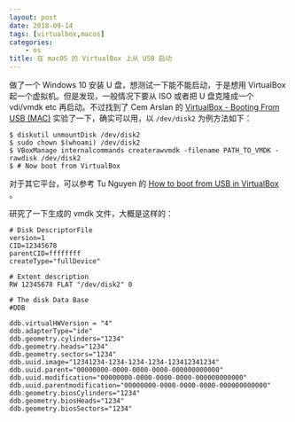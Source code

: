 ```yaml
---
layout: post
date: 2018-09-14
tags: [virtualbox,macos]
categories:
    - os
title: 在 macOS 的 VirtualBox 上从 USB 启动
---
```


做了一个 Windows 10 安装 U 盘，想测试一下能不能启动，于是想用 VirtualBox 起一个虚拟机。但是发现，一般情况下要从 ISO 或者把 U 盘克隆成一个 vdi/vmdk etc 再启动。不过找到了 Cem Arslan 的 [VirtualBox - Booting From USB (MAC)](https://www.linkedin.com/pulse/virtualbox-booting-from-usb-mac-cem-arslan) 实验了一下，确实可以用，以 `/dev/disk2` 为例方法如下：

```shell
$ diskutil unmountDisk /dev/disk2
$ sudo chown $(whoami) /dev/disk2
$ VBoxManage internalcommands createrawvmdk -filename PATH_TO_VMDK -rawdisk /dev/disk2
$ # Now boot from VirtualBox
```

对于其它平台，可以参考 Tu Nguyen 的 [How to boot from USB in VirtualBox](https://www.aioboot.com/en/boot-from-usb-in-virtualbox/) 。

研究了一下生成的 vmdk 文件，大概是这样的：

```
# Disk DescriptorFile
version=1
CID=12345678
parentCID=ffffffff
createType="fullDevice"

# Extent description
RW 12345678 FLAT "/dev/disk2" 0

# The disk Data Base 
#DDB

ddb.virtualHWVersion = "4"
ddb.adapterType="ide"
ddb.geometry.cylinders="1234"
ddb.geometry.heads="1234"
ddb.geometry.sectors="1234"
ddb.uuid.image="12341234-1234-1234-1234-123412341234"
ddb.uuid.parent="00000000-0000-0000-0000-000000000000"
ddb.uuid.modification="00000000-0000-0000-0000-000000000000"
ddb.uuid.parentmodification="00000000-0000-0000-0000-000000000000"
ddb.geometry.biosCylinders="1234"
ddb.geometry.biosHeads="1234"
ddb.geometry.biosSectors="1234"
```

